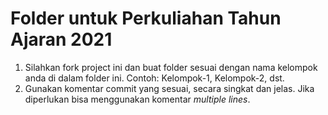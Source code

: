 # Folder untuk Perkuliahan Tahun Ajaran 2021

1. Silahkan fork project ini dan buat folder sesuai dengan nama kelompok anda di dalam folder ini. Contoh: Kelompok-1, Kelompok-2, dst.
2. Gunakan komentar commit yang sesuai, secara singkat dan jelas. Jika diperlukan bisa menggunakan komentar _multiple lines_.
